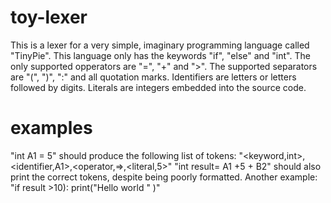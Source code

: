# toy-lexer
This is a lexer for a very simple, imaginary programming language called "TinyPie". This language only has the keywords "if", "else" and "int". The only supported opperators are "=", "+" and ">". The supported separators are "(", ")", ":" and all quotation marks. Identifiers are letters or letters followed by digits. Literals are integers embedded into the source code. 
# examples
"int A1 = 5" should produce the following list of tokens: "<keyword,int>,<identifier,A1>,<operator,=>,<literal,5>"
"int result=   A1  +5  +   B2" should also print the correct tokens, despite being poorly formatted. 
Another example:
"if result  >10):
    print("Hello world   "    )"
